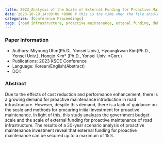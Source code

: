 ```yaml
---
title: 2023_Analysis of the Scale of External Funding for Proactive Maintenance of Road Infrastructure
date: 2023-10-20 14:00:00 +0900 # this is the time when the file should be shown to public
categories: [Conference Proceedings]
tags: [road infrastructure, proactive maintenance, extenal funding, debt to income]     # TAG names should always be lowercase
---
```


### Paper Information
- Authors: Miyoung Uhm(Ph.D., Yonsei Univ.), Hyoungkwan Kim(Ph.D., Yonsei Univ.), Hongjo Kim* (Ph.D., Yonsei Univ. *Corr.)
- Publications:
2023 KSCE Conference
- Language: 
Korean/English(Abstract)
- DOI:

### Abstract
Due to the effects of cost reduction and performance enhancement, there is a growing demand for proactive maintenance introduction in road infrastructure. However, despite this demand, there is a lack of guidance on the scale and methods for procuring initial investment for proactive maintenance. In light of this, this study analyzes the government budget scale and the scale of external funding for proactive maintenance of road infrastructure. The results of a 30-year scenario analysis of proactive maintenance investment reveal that external funding for proactive maintenance can be secured up to a maximum of 15%.
